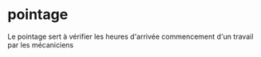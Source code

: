 # pointage
Le pointage sert à vérifier les heures d'arrivée commencement d'un travail par les mécaniciens
